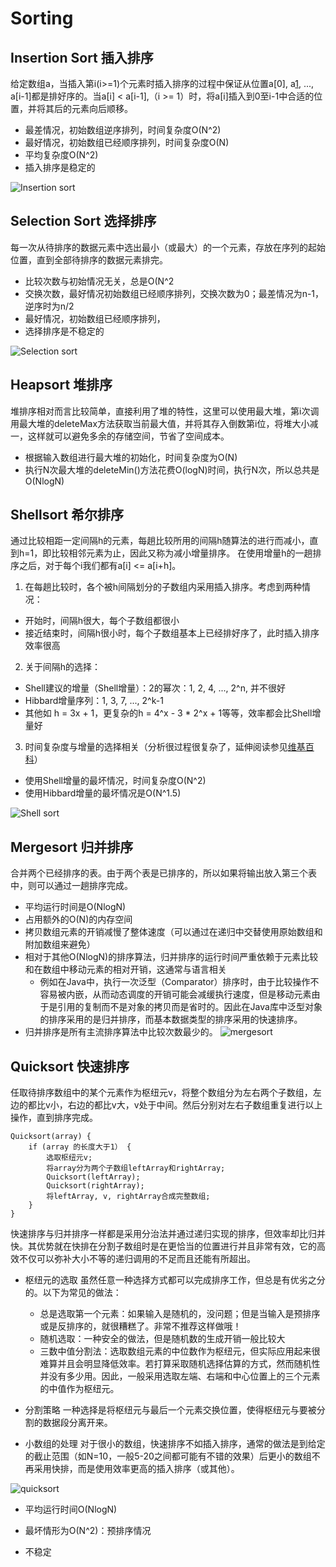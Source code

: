 ﻿# Sorting

## Insertion Sort 插入排序
给定数组a，当插入第i(i>=1)个元素时插入排序的过程中保证从位置a[0], a[1], ..., a[i-1]都是排好序的。当a[i] < a[i-1],（i >= 1）时，将a[i]插入到0至i-1中合适的位置，并将其后的元素向后顺移。

* 最差情况，初始数组逆序排列，时间复杂度O(N^2)
* 最好情况，初始数组已经顺序排列，时间复杂度O(N)
* 平均复杂度O(N^2)
* 插入排序是稳定的

![Insertion sort][1]

## Selection Sort 选择排序
每一次从待排序的数据元素中选出最小（或最大）的一个元素，存放在序列的起始位置，直到全部待排序的数据元素排完。

* 比较次数与初始情况无关，总是O(N^2
* 交换次数，最好情况初始数组已经顺序排列，交换次数为0；最差情况为n-1，逆序时为n/2
* 最好情况，初始数组已经顺序排列，
* 选择排序是不稳定的

![Selection sort][2]

## Heapsort 堆排序
堆排序相对而言比较简单，直接利用了堆的特性，这里可以使用最大堆，第i次调用最大堆的deleteMax方法获取当前最大值，并将其存入倒数第i位，将堆大小减一，这样就可以避免多余的存储空间，节省了空间成本。

* 根据输入数组进行最大堆的初始化，时间复杂度为O(N)
* 执行N次最大堆的deleteMin()方法花费O(logN)时间，执行N次，所以总共是O(NlogN)

## Shellsort 希尔排序
通过比较相距一定间隔h的元素，每趟比较所用的间隔h随算法的进行而减小，直到h=1，即比较相邻元素为止，因此又称为减小增量排序。
在使用增量h的一趟排序之后，对于每个i我们都有a[i] <= a[i+h]。

1. 在每趟比较时，各个被h间隔划分的子数组内采用插入排序。考虑到两种情况：

* 开始时，间隔h很大，每个子数组都很小
* 接近结束时，间隔h很小时，每个子数组基本上已经排好序了，此时插入排序效率很高

2. 关于间隔h的选择：

* Shell建议的增量（Shell增量）：2的幂次：1, 2, 4, ..., 2^n, 并不很好
* Hibbard增量序列：1, 3, 7, ..., 2^k-1
* 其他如 h = 3x + 1，更复杂的h = 4^x - 3 * 2^x + 1等等，效率都会比Shell增量好


3. 时间复杂度与增量的选择相关（分析很过程很复杂了，延伸阅读参见[维基百科][3]）
* 使用Shell增量的最坏情况，时间复杂度O(N^2)
* 使用Hibbard增量的最坏情况是O(N^1.5)

![Shell sort][4]

## Mergesort 归并排序
合并两个已经排序的表。由于两个表是已排序的，所以如果将输出放入第三个表中，则可以通过一趟排序完成。

* 平均运行时间是O(NlogN)
* 占用额外的O(N)的内存空间
* 拷贝数组元素的开销减慢了整体速度（可以通过在递归中交替使用原始数组和附加数组来避免）
* 相对于其他O(NlogN)的排序算法，归并排序的运行时间严重依赖于元素比较和在数组中移动元素的相对开销，这通常与语言相关
    * 例如在Java中，执行一次泛型（Comparator）排序时，由于比较操作不容易被内嵌，从而动态调度的开销可能会减缓执行速度，但是移动元素由于是引用的复制而不是对象的拷贝而是省时的。因此在Java库中泛型对象的排序采用的是归并排序，而基本数据类型的排序采用的快速排序。
* 归并排序是所有主流排序算法中比较次数最少的。
![mergesort][5]

## Quicksort 快速排序
任取待排序数组中的某个元素作为枢纽元v，将整个数组分为左右两个子数组，左边的都比v小，右边的都比v大，v处于中间。然后分别对左右子数组重复进行以上操作，直到排序完成。
```
Quicksort(array) {
    if (array 的长度大于1） {
        选取枢纽元v;
        将array分为两个子数组leftArray和rightArray;
        Quicksort(leftArray);
        Quicksort(rightArray);
        将leftArray, v, rightArray合成完整数组;
    }
}

```

快速排序与归并排序一样都是采用分治法并通过递归实现的排序，但效率却比归并快。其优势就在快排在分割子数组时是在更恰当的位置进行并且非常有效，它的高效不仅可以弥补大小不等的递归调用的不足而且还能有所超出。

* 枢纽元的选取
虽然任意一种选择方式都可以完成排序工作，但总是有优劣之分的。以下为常见的做法：
    *  总是选取第一个元素：如果输入是随机的，没问题；但是当输入是预排序或是反排序的，就很糟糕了。非常不推荐这样做哦！
    * 随机选取：一种安全的做法，但是随机数的生成开销一般比较大
    * 三数中值分割法：选取数组元素的中位数作为枢纽元，但实际应用起来很难算并且会明显降低效率。若打算采取随机选择估算的方式，然而随机性并没有多少用。因此，一般采用选取左端、右端和中心位置上的三个元素的中值作为枢纽元。

* 分割策略
一种选择是将枢纽元与最后一个元素交换位置，使得枢纽元与要被分割的数据段分离开来。

* 小数组的处理
对于很小的数组，快速排序不如插入排序，通常的做法是到给定的截止范围（如N=10，一般5-20之间都可能有不错的效果）后更小的数组不再采用快排，而是使用效率更高的插入排序（或其他）。

![quicksort][6]

* 平均运行时间O(NlogN)
* 最坏情形为O(N^2)：预排序情况
* 不稳定


  [1]: http://o8bxo46sq.bkt.clouddn.com/insertion-sort.jpg
  [2]: http://o8bxo46sq.bkt.clouddn.com/selection-sort.jpg
  [3]: https://en.wikipedia.org/wiki/Shellsort
  [4]: http://o8bxo46sq.bkt.clouddn.com/shellsort.jpg
  [5]: http://o8bxo46sq.bkt.clouddn.com/mergesort.jpg
  [6]: http://o8bxo46sq.bkt.clouddn.com/quicksort.jpg